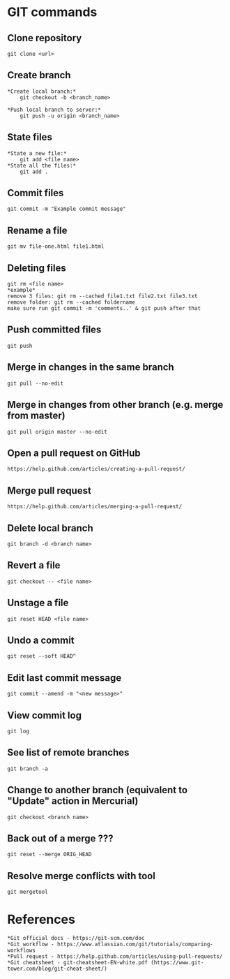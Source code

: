 # GIT commands

## Clone repository
    git clone <url>

## Create branch
    *Create local branch:*
        git checkout -b <branch_name>

    *Push local branch to server:*
        git push -u origin <branch_name>
## State files
    *State a new file:*
        git add <file name>
    *State all the files:*
        git add .

## Commit files
    git commit -m "Example commit message"

## Rename a file
    git mv file-one.html file1.html

## Deleting files
    git rm <file name>
    *example*
    remove 3 files: git rm --cached file1.txt file2.txt file3.txt
    remove folder: git rm --cached foldername
    make sure run git commit -m 'comments..' & git push after that
## Push committed files
    git push

## Merge in changes in the same branch
    git pull --no-edit

## Merge in changes from other branch (e.g. merge from master)
    git pull origin master --no-edit

## Open a pull request on GitHub
    https://help.github.com/articles/creating-a-pull-request/

## Merge pull request
    https://help.github.com/articles/merging-a-pull-request/

## Delete local branch
    git branch -d <branch name>
## Revert a file
    git checkout -- <file name>
## Unstage a file
    git reset HEAD <file name>
## Undo a commit
    git reset --soft HEAD^
## Edit last commit message
    git commit --amend -m "<new message>"
## View commit log
    git log
## See list of remote branches
    git branch -a
## Change to another branch (equivalent to "Update" action in Mercurial)
    git checkout <branch name>
## Back out of a merge ???
    git reset --merge ORIG_HEAD
## Resolve merge conflicts with tool
    git mergetool

# References
    *Git official docs - https://git-scm.com/doc
    *Git workflow - https://www.atlassian.com/git/tutorials/comparing-workflows
    *Pull request - https://help.github.com/articles/using-pull-requests/
    *Git cheatsheet - git-cheatsheet-EN-white.pdf (https://www.git-tower.com/blog/git-cheat-sheet/)
